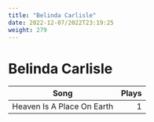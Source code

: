 ```yaml
---
title: "Belinda Carlisle"
date: 2022-12-07/2022T23:19:25
weight: 279
---
```


# Belinda Carlisle

 Song | Plays 
----- | -----:
Heaven Is A Place On Earth | 1
